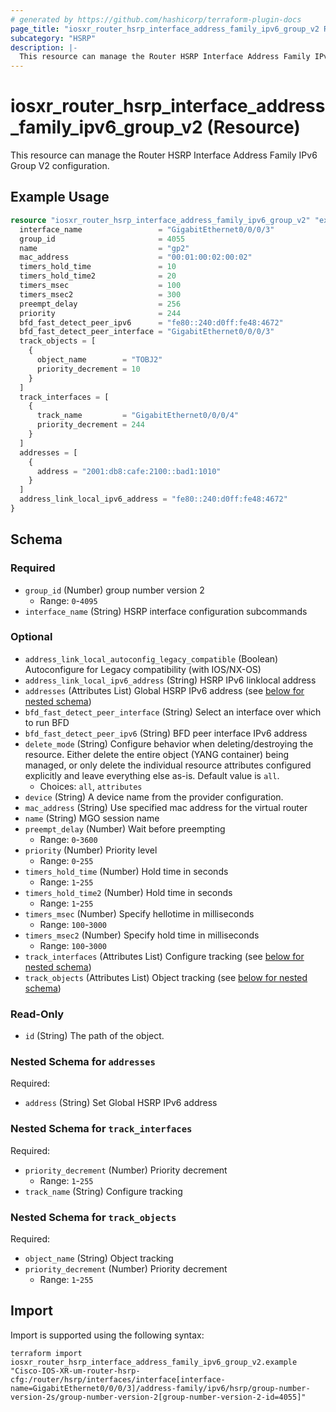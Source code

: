 ```yaml
---
# generated by https://github.com/hashicorp/terraform-plugin-docs
page_title: "iosxr_router_hsrp_interface_address_family_ipv6_group_v2 Resource - terraform-provider-iosxr"
subcategory: "HSRP"
description: |-
  This resource can manage the Router HSRP Interface Address Family IPv6 Group V2 configuration.
---
```


# iosxr_router_hsrp_interface_address_family_ipv6_group_v2 (Resource)

This resource can manage the Router HSRP Interface Address Family IPv6 Group V2 configuration.

## Example Usage

```terraform
resource "iosxr_router_hsrp_interface_address_family_ipv6_group_v2" "example" {
  interface_name                 = "GigabitEthernet0/0/0/3"
  group_id                       = 4055
  name                           = "gp2"
  mac_address                    = "00:01:00:02:00:02"
  timers_hold_time               = 10
  timers_hold_time2              = 20
  timers_msec                    = 100
  timers_msec2                   = 300
  preempt_delay                  = 256
  priority                       = 244
  bfd_fast_detect_peer_ipv6      = "fe80::240:d0ff:fe48:4672"
  bfd_fast_detect_peer_interface = "GigabitEthernet0/0/0/3"
  track_objects = [
    {
      object_name        = "TOBJ2"
      priority_decrement = 10
    }
  ]
  track_interfaces = [
    {
      track_name         = "GigabitEthernet0/0/0/4"
      priority_decrement = 244
    }
  ]
  addresses = [
    {
      address = "2001:db8:cafe:2100::bad1:1010"
    }
  ]
  address_link_local_ipv6_address = "fe80::240:d0ff:fe48:4672"
}
```

<!-- schema generated by tfplugindocs -->
## Schema

### Required

- `group_id` (Number) group number version 2
  - Range: `0`-`4095`
- `interface_name` (String) HSRP interface configuration subcommands

### Optional

- `address_link_local_autoconfig_legacy_compatible` (Boolean) Autoconfigure for Legacy compatibility (with IOS/NX-OS)
- `address_link_local_ipv6_address` (String) HSRP IPv6 linklocal address
- `addresses` (Attributes List) Global HSRP IPv6 address (see [below for nested schema](#nestedatt--addresses))
- `bfd_fast_detect_peer_interface` (String) Select an interface over which to run BFD
- `bfd_fast_detect_peer_ipv6` (String) BFD peer interface IPv6 address
- `delete_mode` (String) Configure behavior when deleting/destroying the resource. Either delete the entire object (YANG container) being managed, or only delete the individual resource attributes configured explicitly and leave everything else as-is. Default value is `all`.
  - Choices: `all`, `attributes`
- `device` (String) A device name from the provider configuration.
- `mac_address` (String) Use specified mac address for the virtual router
- `name` (String) MGO session name
- `preempt_delay` (Number) Wait before preempting
  - Range: `0`-`3600`
- `priority` (Number) Priority level
  - Range: `0`-`255`
- `timers_hold_time` (Number) Hold time in seconds
  - Range: `1`-`255`
- `timers_hold_time2` (Number) Hold time in seconds
  - Range: `1`-`255`
- `timers_msec` (Number) Specify hellotime in milliseconds
  - Range: `100`-`3000`
- `timers_msec2` (Number) Specify hold time in milliseconds
  - Range: `100`-`3000`
- `track_interfaces` (Attributes List) Configure tracking (see [below for nested schema](#nestedatt--track_interfaces))
- `track_objects` (Attributes List) Object tracking (see [below for nested schema](#nestedatt--track_objects))

### Read-Only

- `id` (String) The path of the object.

<a id="nestedatt--addresses"></a>
### Nested Schema for `addresses`

Required:

- `address` (String) Set Global HSRP IPv6 address


<a id="nestedatt--track_interfaces"></a>
### Nested Schema for `track_interfaces`

Required:

- `priority_decrement` (Number) Priority decrement
  - Range: `1`-`255`
- `track_name` (String) Configure tracking


<a id="nestedatt--track_objects"></a>
### Nested Schema for `track_objects`

Required:

- `object_name` (String) Object tracking
- `priority_decrement` (Number) Priority decrement
  - Range: `1`-`255`

## Import

Import is supported using the following syntax:

```shell
terraform import iosxr_router_hsrp_interface_address_family_ipv6_group_v2.example "Cisco-IOS-XR-um-router-hsrp-cfg:/router/hsrp/interfaces/interface[interface-name=GigabitEthernet0/0/0/3]/address-family/ipv6/hsrp/group-number-version-2s/group-number-version-2[group-number-version-2-id=4055]"
```
